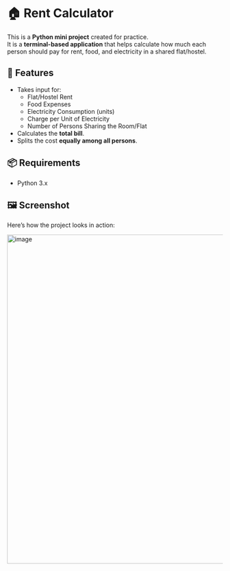 # 🏠 Rent Calculator  

This is a **Python mini project** created for practice.  
It is a **terminal-based application** that helps calculate how much each person should pay for rent, food, and electricity in a shared flat/hostel.  

## 🚀 Features  
- Takes input for:
  - Flat/Hostel Rent  
  - Food Expenses  
  - Electricity Consumption (units)  
  - Charge per Unit of Electricity  
  - Number of Persons Sharing the Room/Flat  
- Calculates the **total bill**.  
- Splits the cost **equally among all persons**.  

## 📦 Requirements  
- Python 3.x

## 🖼️ Screenshot 

Here’s how the project looks in action:

<img width="1366" height="768" alt="image" src="https://github.com/user-attachments/assets/6c63d47d-0192-4828-b577-fcf0246ee71d" />

